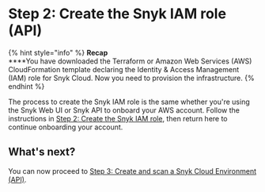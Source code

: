 # Step 2: Create the Snyk IAM role (API)

{% hint style="info" %}
**Recap**\
****You have downloaded the Terraform or Amazon Web Services (AWS) CloudFormation template declaring the Identity & Access Management (IAM) role for Snyk Cloud. Now you need to provision the infrastructure.
{% endhint %}

The process to create the Snyk IAM role is the same whether you're using the Snyk Web UI or Snyk API to onboard your AWS account. Follow the instructions in [Step 2: Create the Snyk IAM role](../snyk-cloud-for-aws-web-ui/step-2-create-the-snyk-iam-role.md), then return here to continue onboarding your account.

## What's next?

&#x20;You can now proceed to [Step 3: Create and scan a Snyk Cloud Environment (API)](step-3-create-and-scan-a-snyk-cloud-environment.md).
